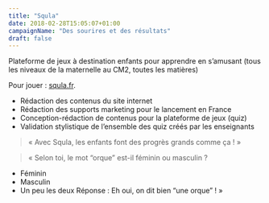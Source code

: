 ```yaml
---
title: "Squla"
date: 2018-02-28T15:05:07+01:00
campaignName: "Des sourires et des résultats"
draft: false
---
```


Plateforme de jeux à destination enfants pour apprendre en s’amusant
(tous les niveaux de la maternelle au CM2, toutes les matières)

Pour jouer : [squla.fr](https://www.squla.fr/).

- Rédaction des contenus du site internet
- Rédaction des supports marketing pour le lancement en France
- Conception-rédaction de contenus pour la plateforme de jeux (quiz)
- Validation stylistique de l’ensemble des quiz créés par les enseignants

> « Avec Squla, les enfants font des progrès grands comme ça ! »

> « Selon toi, le mot “orque” est-il féminin ou masculin ?
- Féminin
- Masculin
- Un peu les deux
Réponse : Eh oui, on dit bien “une orque” ! »
